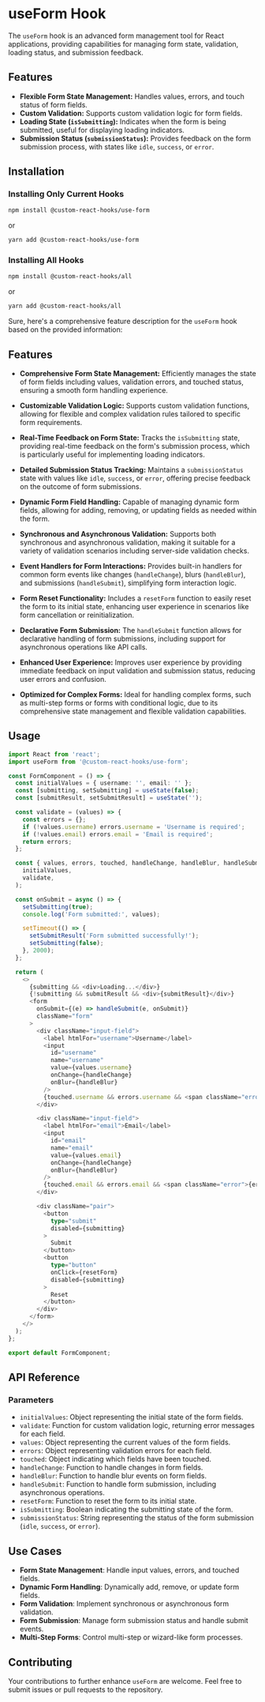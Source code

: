 # useForm Hook

The `useForm` hook is an advanced form management tool for React applications, providing capabilities for managing form state, validation, loading status, and submission feedback.

## Features

- **Flexible Form State Management:** Handles values, errors, and touch status of form fields.
- **Custom Validation:** Supports custom validation logic for form fields.
- **Loading State (`isSubmitting`):** Indicates when the form is being submitted, useful for displaying loading indicators.
- **Submission Status (`submissionStatus`):** Provides feedback on the form submission process, with states like `idle`, `success`, or `error`.

## Installation

### Installing Only Current Hooks

```bash
npm install @custom-react-hooks/use-form
```

or

```bash
yarn add @custom-react-hooks/use-form
```

### Installing All Hooks

```sh
npm install @custom-react-hooks/all
```

or

```sh
yarn add @custom-react-hooks/all
```

Sure, here's a comprehensive feature description for the `useForm` hook based on the provided information:

## Features

- **Comprehensive Form State Management:** Efficiently manages the state of form fields including values, validation errors, and touched status, ensuring a smooth form handling experience.

- **Customizable Validation Logic:** Supports custom validation functions, allowing for flexible and complex validation rules tailored to specific form requirements.

- **Real-Time Feedback on Form State:** Tracks the `isSubmitting` state, providing real-time feedback on the form's submission process, which is particularly useful for implementing loading indicators.

- **Detailed Submission Status Tracking:** Maintains a `submissionStatus` state with values like `idle`, `success`, or `error`, offering precise feedback on the outcome of form submissions.

- **Dynamic Form Field Handling:** Capable of managing dynamic form fields, allowing for adding, removing, or updating fields as needed within the form.

- **Synchronous and Asynchronous Validation:** Supports both synchronous and asynchronous validation, making it suitable for a variety of validation scenarios including server-side validation checks.

- **Event Handlers for Form Interactions:** Provides built-in handlers for common form events like changes (`handleChange`), blurs (`handleBlur`), and submissions (`handleSubmit`), simplifying form interaction logic.

- **Form Reset Functionality:** Includes a `resetForm` function to easily reset the form to its initial state, enhancing user experience in scenarios like form cancellation or reinitialization.

- **Declarative Form Submission:** The `handleSubmit` function allows for declarative handling of form submissions, including support for asynchronous operations like API calls.

- **Enhanced User Experience:** Improves user experience by providing immediate feedback on input validation and submission status, reducing user errors and confusion.

- **Optimized for Complex Forms:** Ideal for handling complex forms, such as multi-step forms or forms with conditional logic, due to its comprehensive state management and flexible validation capabilities.

## Usage

```typescript
import React from 'react';
import useForm from '@custom-react-hooks/use-form';

const FormComponent = () => {
  const initialValues = { username: '', email: '' };
  const [submitting, setSubmitting] = useState(false);
  const [submitResult, setSubmitResult] = useState('');

  const validate = (values) => {
    const errors = {};
    if (!values.username) errors.username = 'Username is required';
    if (!values.email) errors.email = 'Email is required';
    return errors;
  };

  const { values, errors, touched, handleChange, handleBlur, handleSubmit, resetForm } = useForm(
    initialValues,
    validate,
  );

  const onSubmit = async () => {
    setSubmitting(true);
    console.log('Form submitted:', values);

    setTimeout(() => {
      setSubmitResult('Form submitted successfully!');
      setSubmitting(false);
    }, 2000);
  };

  return (
    <>
      {submitting && <div>Loading...</div>}
      {!submitting && submitResult && <div>{submitResult}</div>}
      <form
        onSubmit={(e) => handleSubmit(e, onSubmit)}
        className="form"
      >
        <div className="input-field">
          <label htmlFor="username">Username</label>
          <input
            id="username"
            name="username"
            value={values.username}
            onChange={handleChange}
            onBlur={handleBlur}
          />
          {touched.username && errors.username && <span className="error">{errors.username}</span>}
        </div>

        <div className="input-field">
          <label htmlFor="email">Email</label>
          <input
            id="email"
            name="email"
            value={values.email}
            onChange={handleChange}
            onBlur={handleBlur}
          />
          {touched.email && errors.email && <span className="error">{errors.email}</span>}
        </div>

        <div className="pair">
          <button
            type="submit"
            disabled={submitting}
          >
            Submit
          </button>
          <button
            type="button"
            onClick={resetForm}
            disabled={submitting}
          >
            Reset
          </button>
        </div>
      </form>
    </>
  );
};

export default FormComponent;
```

## API Reference

### Parameters

- `initialValues`: Object representing the initial state of the form fields.
- `validate`: Function for custom validation logic, returning error messages for each field.
- `values`: Object representing the current values of the form fields.
- `errors`: Object representing validation errors for each field.
- `touched`: Object indicating which fields have been touched.
- `handleChange`: Function to handle changes in form fields.
- `handleBlur`: Function to handle blur events on form fields.
- `handleSubmit`: Function to handle form submission, including asynchronous operations.
- `resetForm`: Function to reset the form to its initial state.
- `isSubmitting`: Boolean indicating the submitting state of the form.
- `submissionStatus`: String representing the status of the form submission (`idle`, `success`, or `error`).

## Use Cases

- **Form State Management**: Handle input values, errors, and touched fields.
- **Dynamic Form Handling**: Dynamically add, remove, or update form fields.
- **Form Validation**: Implement synchronous or asynchronous form validation.
- **Form Submission**: Manage form submission status and handle submit events.
- **Multi-Step Forms**: Control multi-step or wizard-like form processes.

## Contributing

Your contributions to further enhance `useForm` are welcome. Feel free to submit issues or pull requests to the repository.
